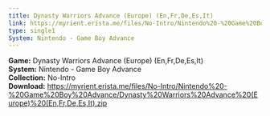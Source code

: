 ```yaml
---
title: Dynasty Warriors Advance (Europe) (En,Fr,De,Es,It)
link: https://myrient.erista.me/files/No-Intro/Nintendo%20-%20Game%20Boy%20Advance/Dynasty%20Warriors%20Advance%20(Europe)%20(En,Fr,De,Es,It).zip
type: single1
System: Nintendo - Game Boy Advance
---
```

<b>Game:</b> Dynasty Warriors Advance (Europe) (En,Fr,De,Es,It)<br>
<b>System:</b> Nintendo - Game Boy Advance<br>
<b>Collection:</b> No-Intro<br>
<b>Download:</b> https://myrient.erista.me/files/No-Intro/Nintendo%20-%20Game%20Boy%20Advance/Dynasty%20Warriors%20Advance%20(Europe)%20(En,Fr,De,Es,It).zip